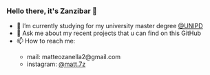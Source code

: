 ### Hello there, it's Zanzibar 👋


<ul>
<li>🔭 I’m currently studying for my university master degree <a href="https://www.unipd.it/" target="_blank">@UNIPD</a></li>
<li>💬 Ask me about my recent projects that u can find on this GitHub</li>
<li>📫 How to reach me:</li>
          <ul>
                    <li> mail: matteozanella2@gmail.com </li>
                    <li> instagram: <a href="https://www.instagram.com/matt.7z/" target="_blank">@matt.7z</a> </li>
          </ul>
</ul>
